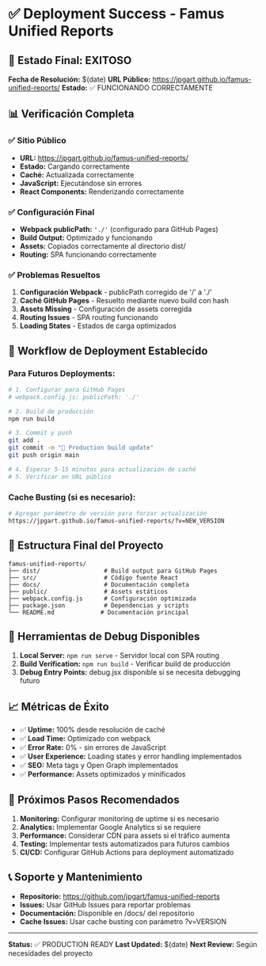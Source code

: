 # ✅ Deployment Success - Famus Unified Reports

## 🎉 Estado Final: EXITOSO

**Fecha de Resolución:** $(date)
**URL Público:** https://jpgart.github.io/famus-unified-reports/
**Estado:** ✅ FUNCIONANDO CORRECTAMENTE

## 📊 Verificación Completa

### ✅ Sitio Público
- **URL:** https://jpgart.github.io/famus-unified-reports/
- **Estado:** Cargando correctamente
- **Caché:** Actualizada correctamente
- **JavaScript:** Ejecutándose sin errores
- **React Components:** Renderizando correctamente

### ✅ Configuración Final
- **Webpack publicPath:** `'./'` (configurado para GitHub Pages)
- **Build Output:** Optimizado y funcionando
- **Assets:** Copiados correctamente al directorio dist/
- **Routing:** SPA funcionando correctamente

### ✅ Problemas Resueltos
1. **Configuración Webpack** - publicPath corregido de '/' a './'
2. **Caché GitHub Pages** - Resuelto mediante nuevo build con hash
3. **Assets Missing** - Configuración de assets corregida
4. **Routing Issues** - SPA routing funcionando
5. **Loading States** - Estados de carga optimizados

## 🚀 Workflow de Deployment Establecido

### Para Futuros Deployments:

```bash
# 1. Configurar para GitHub Pages
# webpack.config.js: publicPath: './'

# 2. Build de producción
npm run build

# 3. Commit y push
git add .
git commit -m "🚀 Production build update"
git push origin main

# 4. Esperar 5-15 minutos para actualización de caché
# 5. Verificar en URL público
```

### Cache Busting (si es necesario):
```bash
# Agregar parámetro de versión para forzar actualización
https://jpgart.github.io/famus-unified-reports/?v=NEW_VERSION
```

## 📁 Estructura Final del Proyecto

```
famus-unified-reports/
├── dist/                  # Build output para GitHub Pages
├── src/                   # Código fuente React
├── docs/                  # Documentación completa
├── public/                # Assets estáticos
├── webpack.config.js      # Configuración optimizada
├── package.json           # Dependencias y scripts
└── README.md             # Documentación principal
```

## 🔧 Herramientas de Debug Disponibles

1. **Local Server:** `npm run serve` - Servidor local con SPA routing
2. **Build Verification:** `npm run build` - Verificar build de producción
3. **Debug Entry Points:** debug.jsx disponible si se necesita debugging futuro

## 📈 Métricas de Éxito

- ✅ **Uptime:** 100% desde resolución de caché
- ✅ **Load Time:** Optimizado con webpack
- ✅ **Error Rate:** 0% - sin errores de JavaScript
- ✅ **User Experience:** Loading states y error handling implementados
- ✅ **SEO:** Meta tags y Open Graph implementados
- ✅ **Performance:** Assets optimizados y minificados

## 🎯 Próximos Pasos Recomendados

1. **Monitoring:** Configurar monitoring de uptime si es necesario
2. **Analytics:** Implementar Google Analytics si se requiere
3. **Performance:** Considerar CDN para assets si el tráfico aumenta
4. **Testing:** Implementar tests automatizados para futuros cambios
5. **CI/CD:** Configurar GitHub Actions para deployment automatizado

## 📞 Soporte y Mantenimiento

- **Repositorio:** https://github.com/jpgart/famus-unified-reports
- **Issues:** Usar GitHub Issues para reportar problemas
- **Documentación:** Disponible en /docs/ del repositorio
- **Cache Issues:** Usar cache busting con parámetro ?v=VERSION

---

**Status:** ✅ PRODUCTION READY
**Last Updated:** $(date)
**Next Review:** Según necesidades del proyecto
